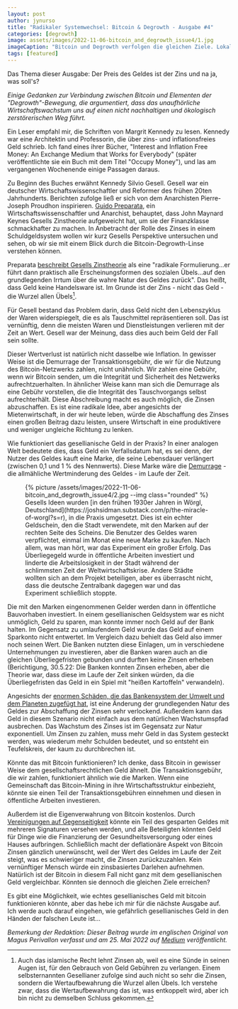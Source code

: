 ```yaml
---
layout: post
author: jynurso
title: "Radikaler Systemwechsel: Bitcoin & Degrowth - Ausgabe #4"
categories: [degrowth]
image: assets/images/2022-11-06-bitcoin_and_degrowth_issue4/1.jpg
imageCaption: "Bitcoin und Degrowth verfolgen die gleichen Ziele. Lokalismus, das Ende des Schuldengeldes und ein bescheidenes Leben. Bildnachweis: Erik Scheel"
tags: [featured]
---
```


Das Thema dieser Ausgabe: Der Preis des Geldes ist der Zins und na ja, was soll's?

_Einige Gedanken zur Verbindung zwischen Bitcoin und Elementen der "Degrowth"-Bewegung, die argumentiert, dass das unaufhörliche Wirtschaftswachstum uns auf einen nicht nachhaltigen und ökologisch zerstörerischen Weg führt._

Ein Leser empfahl mir, die Schriften von Margrit Kennedy zu lesen. Kennedy war eine Architektin und Professorin, die über zins- und inflationsfreies Geld schrieb. Ich fand eines ihrer Bücher, "Interest and Inflation Free Money: An Exchange Medium that Works for Everybody" (später veröffentlichte sie ein Buch mit dem Titel "Occupy Money"), und las am vergangenen Wochenende einige Passagen daraus.

Zu Beginn des Buches erwähnt Kennedy Silvio Gesell. Gesell war ein deutscher Wirtschaftswissenschaftler und Reformer des frühen 20ten Jahrhunderts. Berichten zufolge ließ er sich von dem Anarchisten Pierre-Joseph Proudhon inspirieren. [Guido Preparata](https://guidopreparata.com/art-innuendo-keynes-silvio-gesell/), ein Wirtschaftswissenschaftler und Anarchist, behauptet, dass John Maynard Keynes Gesells Zinstheorie aufgeweicht hat, um sie der Finanzklasse schmackhafter zu machen. In Anbetracht der Rolle des Zinses in einem Schuldgeldsystem wollen wir kurz Gesells Perspektive untersuchen und sehen, ob wir sie mit einem Blick durch die Bitcoin-Degrowth-Linse verstehen können.

Preparata [beschreibt Gesells Zinstheorie](https://guidopreparata.com/wp-content/uploads/2017/02/Free-Economics-orig.pdf) als eine "radikale Formulierung...er führt dann praktisch alle Erscheinungsformen des sozialen Übels...auf den grundlegenden Irrtum über die wahre Natur des Geldes zurück". Das heißt, dass Geld keine Handelsware ist. Im Grunde ist der Zins - nicht das Geld - die Wurzel allen Übels[^1].

Für Gesell bestand das Problem darin, dass Geld nicht den Lebenszyklus der Waren widerspiegelt, die es als Tauschmittel repräsentieren soll. Das ist vernünftig, denn die meisten Waren und Dienstleistungen verlieren mit der Zeit an Wert. Gesell war der Meinung, dass dies auch beim Geld der Fall sein sollte.

Dieser Wertverlust ist natürlich nicht dasselbe wie Inflation. In gewisser Weise ist die Demurrage der Transaktionsgebühr, die wir für die Nutzung des Bitcoin-Netzwerks zahlen, nicht unähnlich. Wir zahlen eine Gebühr, wenn wir Bitcoin senden, um die Integrität und Sicherheit des Netzwerks aufrechtzuerhalten. In ähnlicher Weise kann man sich die Demurrage als eine Gebühr vorstellen, die die Integrität des Tauschvorgangs selbst aufrechterhält. Diese Abschreibung macht es auch möglich, die Zinsen abzuschaffen. Es ist eine radikale Idee, aber angesichts der Mietenwirtschaft, in der wir heute leben, würde die Abschaffung des Zinses einen großen Beitrag dazu leisten, unsere Wirtschaft in eine produktivere und weniger ungleiche Richtung zu lenken.

Wie funktioniert das gesellianische Geld in der Praxis? In einer analogen Welt bedeutete dies, dass Geld ein Verfallsdatum hat, es sei denn, der Nutzer des Geldes kauft eine Marke, die seine Lebensdauer verlängert (zwischen 0,1 und 1 % des Nennwerts). Diese Marke wäre die [Demurrage](https://wiki.p2pfoundation.net/Demurrage) - die allmähliche Wertminderung des Geldes - im Laufe der Zeit.

<div class="row justify-content-center">
<figure class="figure col-md-12">
{% picture /assets/images/2022-11-06-bitcoin_and_degrowth_issue4/2.jpg --img class="rounded" %}
<figcaption class="figure-caption">Gesells Ideen wurden [in den frühen 1930er Jahren in Wörgl, Deutschland](https://joshsidman.substack.com/p/the-miracle-of-worgl?s=r), in die Praxis umgesetzt. Dies ist ein echter Geldschein, den die Stadt verwendete, mit den Marken auf der rechten Seite des Scheins. Die Benutzer des Geldes waren verpflichtet, einmal im Monat eine neue Marke zu kaufen. Nach allem, was man hört, war das Experiment ein großer Erfolg. Das Überliegegeld wurde in öffentliche Arbeiten investiert und linderte die Arbeitslosigkeit in der Stadt während der schlimmsten Zeit der Weltwirtschaftskrise. Andere Städte wollten sich an dem Projekt beteiligen, aber es überrascht nicht, dass die deutsche Zentralbank dagegen war und das Experiment schließlich stoppte.</figcaption>
</figure>
</div>

Die mit den Marken eingenommenen Gelder werden dann in öffentliche Bauvorhaben investiert. In einem gesellianischen Geldsystem war es nicht unmöglich, Geld zu sparen, man konnte immer noch Geld auf der Bank halten. Im Gegensatz zu umlaufendem Geld wurde das Geld auf einem Sparkonto nicht entwertet. Im Vergleich dazu behielt das Geld also immer noch seinen Wert. Die Banken nutzten diese Einlagen, um in verschiedene Unternehmungen zu investieren, aber die Banken waren auch an die gleichen Überliegefristen gebunden und durften keine Zinsen erheben (Berichtigung, 30.5.22: Die Banken konnten Zinsen erheben, aber die Theorie war, dass diese im Laufe der Zeit sinken würden, da die Überliegefristen das Geld in ein Spiel mit "heißen Kartoffeln" verwandeln).

Angesichts der [enormen Schäden, die das Bankensystem der Umwelt und dem Planeten zugefügt hat](https://medium.com/@magusperivallon/bitcoin-versus-the-banks-which-is-better-for-the-planet-ba2a7a09cc9b), ist eine Änderung der grundlegenden Natur des Geldes zur Abschaffung der Zinsen sehr verlockend. Außerdem kann das Geld in diesem Szenario nicht einfach aus dem natürlichen Wachstumspfad ausbrechen. Das Wachstum des Zinses ist im Gegensatz zur Natur exponentiell. Um Zinsen zu zahlen, muss mehr Geld in das System gesteckt werden, was wiederum mehr Schulden bedeutet, und so entsteht ein Teufelskreis, der kaum zu durchbrechen ist.

Könnte das mit Bitcoin funktionieren? Ich denke, dass Bitcoin in gewisser Weise dem gesellschaftsrechtlichen Geld ähnelt. Die Transaktionsgebühr, die wir zahlen, funktioniert ähnlich wie die Marken. Wenn eine Gemeinschaft das Bitcoin-Mining in ihre Wirtschaftsstruktur einbezieht, könnte sie einen Teil der Transaktionsgebühren einnehmen und diesen in öffentliche Arbeiten investieren.

Außerdem ist die Eigenverwahrung von Bitcoin kostenlos. Durch [Vereinigungen auf Gegenseitigkeit](https://en.wikipedia.org/wiki/Friendly_society) könnte ein Teil des gesparten Geldes mit mehreren Signaturen versehen werden, und alle Beteiligten könnten Geld für Dinge wie die Finanzierung der Gesundheitsversorgung oder eines Hauses aufbringen. Schließlich macht der deflationäre Aspekt von Bitcoin Zinsen gänzlich unerwünscht, weil der Wert des Geldes im Laufe der Zeit steigt, was es schwieriger macht, die Zinsen zurückzuzahlen. Kein vernünftiger Mensch würde ein zinsbasiertes Darlehen aufnehmen. Natürlich ist der Bitcoin in diesem Fall nicht ganz mit dem gesellianischen Geld vergleichbar. Könnten sie dennoch die gleichen Ziele erreichen?

Es gibt eine Möglichkeit, wie echtes gesellianisches Geld mit bitcoin funktionieren könnte, aber das hebe ich mir für die nächste Ausgabe auf. Ich werde auch darauf eingehen, wie gefährlich gesellianisches Geld in den Händen der falschen Leute ist...

_Bemerkung der Redaktion: Dieser Beitrag wurde im englischen Original von Magus Perivallon verfasst und am 25. Mai 2022 auf [Medium](https://medium.com/@magusperivallon/radical-system-change-bitcoin-degrowth-issue-4-79192dcff6da) veröffentlicht._

[^1]: Auch das islamische Recht lehnt Zinsen ab, weil es eine Sünde in seinen Augen ist, für den Gebrauch von Geld Gebühren zu verlangen. Einem selbsternannten Gesellianer zufolge sind auch nicht so sehr die Zinsen, sondern die Wertaufbewahrung die Wurzel allen Übels. Ich verstehe zwar, dass die Wertaufbewahrung das ist, was entkoppelt wird, aber ich bin nicht zu demselben Schluss gekommen.
